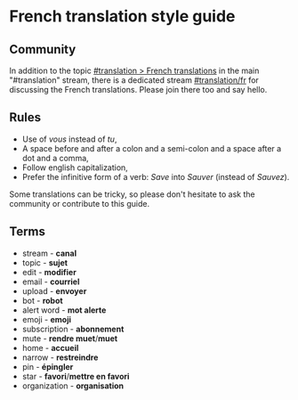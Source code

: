 # French translation style guide

## Community

In addition to the topic [#translation > French translations][]
in the main "#translation" stream, there is a dedicated stream
[#translation/fr][] for discussing the French translations.
Please join there too and say hello.

[#translation > French translations]: https://chat.zulip.org/#narrow/stream/58-translation/topic/French.20translations
[#translation/fr]: https://chat.zulip.org/#narrow/stream/371-translation.2Ffr

## Rules

- Use of _vous_ instead of _tu_,
- A space before and after a colon and a semi-colon and a space after a dot and a comma,
- Follow english capitalization,
- Prefer the infinitive form of a verb: _Save_ into _Sauver_ (instead of _Sauvez_).

Some translations can be tricky, so please don't hesitate to ask the community or contribute to this guide.

## Terms

- stream - **canal**
- topic - **sujet**
- edit - **modifier**
- email - **courriel**
- upload - **envoyer**
- bot - **robot**
- alert word - **mot alerte**
- emoji - **emoji**
- subscription - **abonnement**
- mute - **rendre muet**/**muet**
- home - **accueil**
- narrow - **restreindre**
- pin - **épingler**
- star - **favori**/**mettre en favori**
- organization - **organisation**
